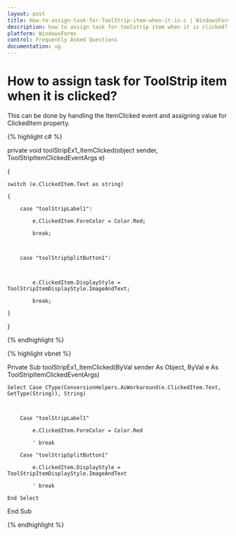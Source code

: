 ```yaml
---
layout: post
title: How-to-assign-task-for-ToolStrip-item-when-it-is-c | WindowsForms | Syncfusion
description: how to assign task for toolstrip item when it is clicked?
platform: WindowsForms
control: Frequently Asked Questions
documentation: ug
---
```


# How to assign task for ToolStrip item when it is clicked?

This can be done by handling the ItemClicked event and assigning value for ClickedItem property.

{% highlight c# %}

private void toolStripEx1_ItemClicked(object sender, ToolStripItemClickedEventArgs e)

{

    switch (e.ClickedItem.Text as string)

    {

        case "toolStripLabel1":

            e.ClickedItem.ForeColor = Color.Red;

            break;



        case "toolStripSplitButton1":



            e.ClickedItem.DisplayStyle = ToolStripItemDisplayStyle.ImageAndText;

            break;

    }

} 

{% endhighlight  %}

{% highlight vbnet %}

Private Sub toolStripEx1_ItemClicked(ByVal sender As Object, ByVal e As ToolStripItemClickedEventArgs)

    Select Case CType(ConversionHelpers.AsWorkaround(e.ClickedItem.Text, GetType(String)), String)



        Case "toolStripLabel1"

            e.ClickedItem.ForeColor = Color.Red

            ' break 

        Case "toolStripSplitButton1"

            e.ClickedItem.DisplayStyle = ToolStripItemDisplayStyle.ImageAndText

            ' break 

    End Select

End Sub

{% endhighlight  %}

